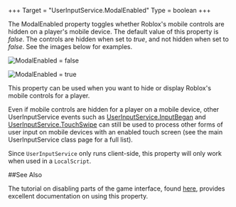 +++
Target = "UserInputService.ModalEnabled"
Type = boolean
+++

The ModalEnabled property toggles whether Roblox's mobile controls are hidden on a player's mobile device. The default value of this property is *false*. The controls are hidden when set to *true*, and not hidden when set to *false*. See the images below for examples.![ModalEnabled = false][1]![ModalEnabled = true][2]This property can be used when you want to hide or display Roblox's mobile controls for a player.Even if mobile controls are hidden for a player on a mobile device, other UserInputService events such as [UserInputService.InputBegan](https://developer.roblox.com/api-reference/event/UserInputService/InputBegan) and [UserInputService.TouchSwipe](https://developer.roblox.com/api-reference/event/UserInputService/TouchSwipe) can still be used to process other forms of user input on mobile devices with an enabled touch screen (see the main UserInputService class page for a full list).Since `UserInputService` only runs client-side, this property will only work when used in a `LocalScript`.##See AlsoThe tutorial on disabling parts of the game interface, found [here][3], provides excellent documentation on using this property.[1]: https://developer.roblox.com/assets/5c2d53a7be5779ad1a894d50/UISModalEnabledFalse.png[2]: https://developer.roblox.com/assets/5c2d54601e85fe011cdd73c8/UISModalEnabledTrue.png[3]: https://www.robloxdev.com/articles/Disabling-Parts-of-Game-Interface